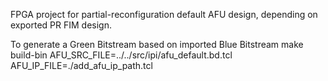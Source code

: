 FPGA project for partial-reconfiguration default AFU design, depending on exported PR FIM design.

To generate a Green Bitstream based on imported Blue Bitstream
    make build-bin AFU_SRC_FILE=../../src/ipi/afu_default.bd.tcl AFU_IP_FILE=./add_afu_ip_path.tcl

